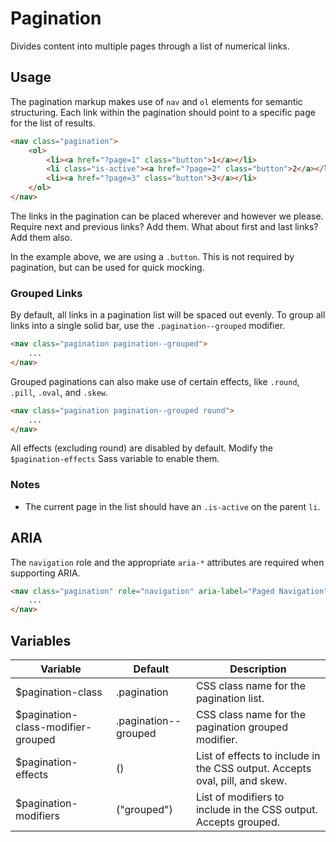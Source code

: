 # Pagination #

Divides content into multiple pages through a list of numerical links.

## Usage ##

The pagination markup makes use of `nav` and `ol` elements for semantic structuring. Each link within the pagination should point to a specific page for the list of results.

```html
<nav class="pagination">
    <ol>
        <li><a href="?page=1" class="button">1</a></li>
        <li class="is-active"><a href="?page=2" class="button">2</a></li>
        <li><a href="?page=3" class="button">3</a></li>
    </ol>
</nav>
```

The links in the pagination can be placed wherever and however we please. Require next and previous links? Add them. What about first and last links? Add them also.

<div class="notice is-info">
    In the example above, we are using a <code>.button</code>. This is not required by pagination, but can be used for quick mocking.
</div>

### Grouped Links ###

By default, all links in a pagination list will be spaced out evenly. To group all links into a single solid bar, use the `.pagination--grouped` modifier.

```html
<nav class="pagination pagination--grouped">
    ...
</nav>
```

Grouped paginations can also make use of certain effects, like `.round`, `.pill`, `.oval`, and `.skew`.

```html
<nav class="pagination pagination--grouped round">
    ...
</nav>
```

<div class="notice is-warning">
    All effects (excluding round) are disabled by default. Modify the <code>$pagination-effects</code> Sass variable to enable them.
</div>

### Notes ###

* The current page in the list should have an `.is-active` on the parent `li`.

## ARIA ##

The `navigation` role and the appropriate `aria-*` attributes are required when supporting ARIA.

```html
<nav class="pagination" role="navigation" aria-label="Paged Navigation">
    ...
</nav>
```

## Variables ##

<table class="table is-striped data-table">
    <thead>
        <tr>
            <th>Variable</th>
            <th>Default</th>
            <th>Description</th>
        </tr>
    </thead>
    <tbody>
        <tr>
            <td>$pagination-class</td>
            <td>.pagination</td>
            <td>CSS class name for the pagination list.</td>
        </tr>
        <tr>
            <td>$pagination-class-modifier-grouped</td>
            <td>.pagination--grouped</td>
            <td>CSS class name for the pagination grouped modifier.</td>
        </tr>
        <tr>
            <td>$pagination-effects</td>
            <td>()</td>
            <td>List of effects to include in the CSS output. Accepts oval, pill, and skew.</td>
        </tr>
        <tr>
            <td>$pagination-modifiers</td>
            <td>("grouped")</td>
            <td>List of modifiers to include in the CSS output. Accepts grouped.</td>
        </tr>
    </tbody>
</table>
